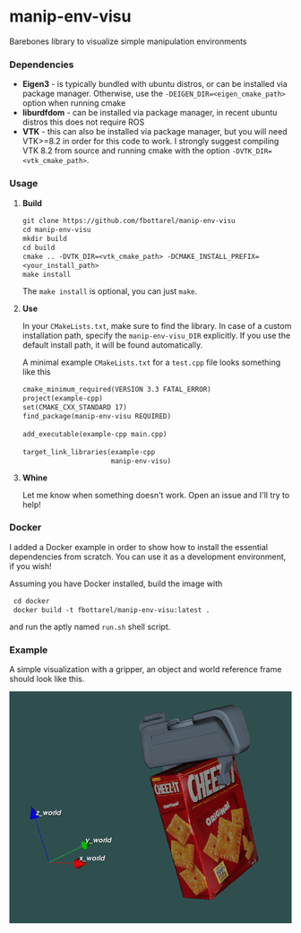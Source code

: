 # manip-env-visu
Barebones library to visualize simple manipulation environments

### Dependencies

- **Eigen3** - is typically bundled with ubuntu distros, or can be installed via package manager. Otherwise, use the `-DEIGEN_DIR=<eigen_cmake_path>` option when running cmake
- **liburdfdom** - can be installed via package manager, in recent ubuntu distros this does not require ROS
- **VTK** - this can also be installed via package manager, but you will need VTK>=8.2 in order for this code to work. I strongly suggest compiling VTK 8.2 from source and running cmake with the option `-DVTK_DIR=<vtk_cmake_path>`.

### Usage

1. **Build**

    ```
    git clone https://github.com/fbottarel/manip-env-visu
    cd manip-env-visu
    mkdir build
    cd build
    cmake .. -DVTK_DIR=<vtk_cmake_path> -DCMAKE_INSTALL_PREFIX=<your_install_path>
    make install
    ```
    The `make install` is optional, you can just `make`.
1. **Use**

    In your `CMakeLists.txt`, make sure to find the library. In case of a custom installation path, specify the `manip-env-visu_DIR` explicitly. If you use the default install path, it will be found automatically.

    A minimal example `CMakeLists.txt` for a `test.cpp` file looks something like this

    ```
    cmake_minimum_required(VERSION 3.3 FATAL_ERROR)
    project(example-cpp)
    set(CMAKE_CXX_STANDARD 17)
    find_package(manip-env-visu REQUIRED)

    add_executable(example-cpp main.cpp)

    target_link_libraries(example-cpp
                          manip-env-visu)
    ```
1. **Whine**

    Let me know when something doesn't work. Open an issue and I'll try to help!

### Docker

I added a Docker example in order to show how to install the essential dependencies from scratch. You can use it as a development environment, if you wish!

Assuming you have Docker installed, build the image with
```
 cd docker
 docker build -t fbottarel/manip-env-visu:latest .
```
and run the aptly named `run.sh` shell script.

### Example

A simple visualization with a gripper, an object and world reference frame should look like this.

![example](assets/screenshot.png)